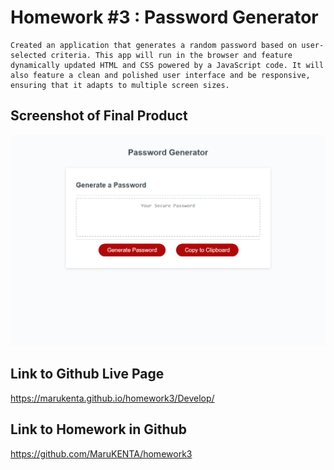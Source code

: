 # Homework #3 : Password Generator

````
Created an application that generates a random password based on user-selected criteria. This app will run in the browser and feature dynamically updated HTML and CSS powered by a JavaScript code. It will also feature a clean and polished user interface and be responsive, ensuring that it adapts to multiple screen sizes.
````

## Screenshot of Final Product
![screenshot](assets/homework3.png)

## Link to Github Live Page

https://marukenta.github.io/homework3/Develop/

## Link to Homework in Github

https://github.com/MaruKENTA/homework3